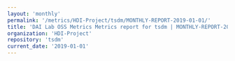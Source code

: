 ```yaml
---
layout: 'monthly'
permalink: '/metrics/HDI-Project/tsdm/MONTHLY-REPORT-2019-01-01/'
title: 'DAI Lab OSS Metrics Metrics report for tsdm | MONTHLY-REPORT-2019-01-01'
organization: 'HDI-Project'
repository: 'tsdm'
current_date: '2019-01-01'
---
```


